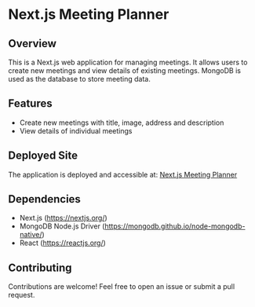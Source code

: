 # Next.js Meeting Planner

## Overview
This is a Next.js web application for managing meetings. It allows users to create new meetings and view details of existing meetings. MongoDB is used as the database to store meeting data.

## Features
- Create new meetings with title, image, address and description
- View details of individual meetings

## Deployed Site
The application is deployed and accessible at: [Next.js Meeting Planner](https://your-deployed-site-url.com)


## Dependencies
- Next.js (https://nextjs.org/)
- MongoDB Node.js Driver (https://mongodb.github.io/node-mongodb-native/)
- React (https://reactjs.org/)

## Contributing
Contributions are welcome! Feel free to open an issue or submit a pull request.
